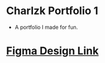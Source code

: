 # Charlzk Portfolio 1
- A portfolio I made for fun.

# [Figma Design Link](https://www.figma.com/file/bOFGA1rKb8Fp64aQgH1ibX/World-Finance-Website?type=design&mode=design&t=wLhm5HgYMz3BINjZ-1)
